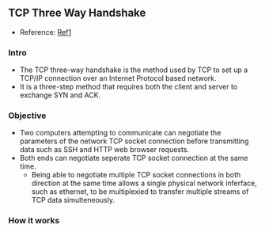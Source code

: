 ## TCP Three Way Handshake

- Reference: [Ref1](http://www.techopedia.com/definition/10339/three-way-handshake)

### Intro
- The TCP three-way handshake is the method used by TCP to set up a TCP/IP connection over an Internet Protocol based network.
- It is a three-step method that requires both the client and server to exchange SYN and ACK.

### Objective
- Two computers attempting to communicate can negotiate the parameters of the network TCP socket connection before transmitting data such as SSH and HTTP web browser requests.
- Both ends can negotiate seperate TCP socket connection at the same time. 
  - Being able to negotiate multiple TCP socket connections in both direction at the same time allows a single physical network inferface, such as ethernet, to be multiplexied to transfer multiple streams of TCP data simulteneously.
  
### How it works


